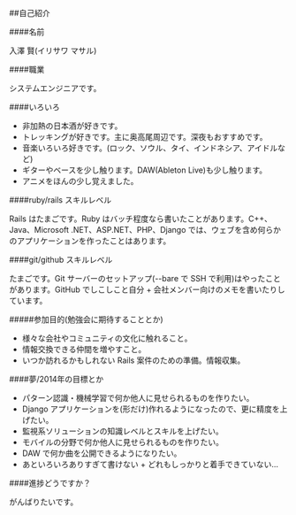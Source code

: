 ##自己紹介

####名前

入澤 賢(イリサワ マサル)

####職業

システムエンジニアです。

####いろいろ

- 非加熱の日本酒が好きです。
- トレッキングが好きです。主に奥高尾周辺です。深夜もおすすめです。
- 音楽いろいろ好きです。(ロック、ソウル、タイ、インドネシア、アイドルなど)
- ギターやベースを少し触ります。DAW(Ableton Live)も少し触ります。
- アニメをほんの少し覚えました。

####ruby/rails スキルレベル

Rails はたまごです。Ruby はバッチ程度なら書いたことがあります。C++、Java、Microsoft .NET、ASP.NET、PHP、Django では、ウェブを含め何らかのアプリケーションを作ったことはあります。

####git/github スキルレベル

たまごです。Git サーバーのセットアップ(--bare で SSH で利用)はやったことがあります。GitHub でしこしこと自分 + 会社メンバー向けのメモを書いたりしています。

#####参加目的(勉強会に期待することとか)

- 様々な会社やコミュニティの文化に触れること。
- 情報交換できる仲間を増やすこと。
- いつか訪れるかもしれない Rails 案件のための準備。情報収集。

####夢/2014年の目標とか

- パターン認識・機械学習で何か他人に見せられるものを作りたい。
- Django アプリケーションを(形だけ)作れるようになったので、更に精度を上げたい。
- 監視系ソリューションの知識レベルとスキルを上げたい。
- モバイルの分野で何か他人に見せられるものを作りたい。
- DAW で何か曲を公開できるようになりたい。
- あといろいろありすぎて書けない + どれもしっかりと着手できていない...

####進捗どうですか？

がんばりたいです。

